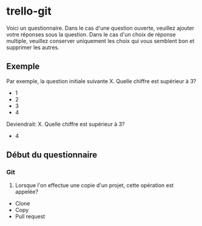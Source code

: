 # trello-git

Voici un questionnaire. 
Dans le cas d'une question ouverte, veuillez ajouter votre réponses sous la question.
Dans le cas d'un choix de réponse multiple, veuillez conserver uniquement les choix qui vous semblent bon et supprimer les autres.

## Exemple 
Par exemple, la question initiale suivante
X. Quelle chiffre est supérieur à 3?
- 1
- 2
- 3
- 4

Deviendrait:
X. Quelle chiffre est supérieur à 3?
- 4

## Début du questionnaire 
### Git
1. Lorsque l'on effectue une copie d'un projet, cette opération est appelée?
- Clone
- Copy
- Pull request
